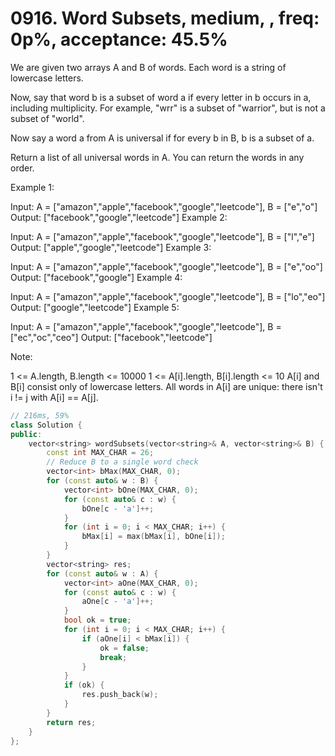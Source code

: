 # 0916. Word Subsets, medium, , freq: 0p%, acceptance: 45.5%

We are given two arrays A and B of words.  Each word is a string of lowercase letters.

Now, say that word b is a subset of word a if every letter in b occurs in a, including multiplicity.  For example, "wrr" is a subset of "warrior", but is not a subset of "world".

Now say a word a from A is universal if for every b in B, b is a subset of a. 

Return a list of all universal words in A.  You can return the words in any order.

 

Example 1:

Input: A = ["amazon","apple","facebook","google","leetcode"], B = ["e","o"]
Output: ["facebook","google","leetcode"]
Example 2:

Input: A = ["amazon","apple","facebook","google","leetcode"], B = ["l","e"]
Output: ["apple","google","leetcode"]
Example 3:

Input: A = ["amazon","apple","facebook","google","leetcode"], B = ["e","oo"]
Output: ["facebook","google"]
Example 4:

Input: A = ["amazon","apple","facebook","google","leetcode"], B = ["lo","eo"]
Output: ["google","leetcode"]
Example 5:

Input: A = ["amazon","apple","facebook","google","leetcode"], B = ["ec","oc","ceo"]
Output: ["facebook","leetcode"]
 

Note:

1 <= A.length, B.length <= 10000
1 <= A[i].length, B[i].length <= 10
A[i] and B[i] consist only of lowercase letters.
All words in A[i] are unique: there isn't i != j with A[i] == A[j].

```c++
// 216ms, 59%
class Solution {
public:
    vector<string> wordSubsets(vector<string>& A, vector<string>& B) {
        const int MAX_CHAR = 26;
        // Reduce B to a single word check
        vector<int> bMax(MAX_CHAR, 0);
        for (const auto& w : B) {
            vector<int> bOne(MAX_CHAR, 0);
            for (const auto& c : w) {
                bOne[c - 'a']++;
            }
            for (int i = 0; i < MAX_CHAR; i++) {
                bMax[i] = max(bMax[i], bOne[i]);
            }
        }
        vector<string> res;
        for (const auto& w : A) {
            vector<int> aOne(MAX_CHAR, 0);
            for (const auto& c : w) {
                aOne[c - 'a']++;
            }
            bool ok = true;
            for (int i = 0; i < MAX_CHAR; i++) {
                if (aOne[i] < bMax[i]) {
                    ok = false;
                    break;
                }
            }
            if (ok) {
                res.push_back(w);
            }
        }
        return res;
    }
};
```
